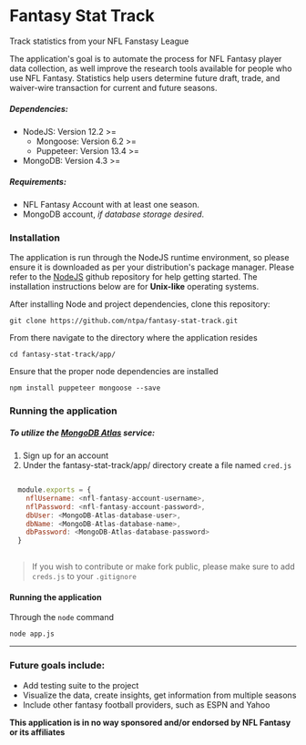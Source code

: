 # Fantasy Stat Track

Track statistics from your NFL Fanstasy League

 The application's goal is to automate the process for NFL Fantasy player data collection, as well improve the research tools available for people who use NFL Fantasy. Statistics help users determine future draft, trade, and waiver-wire transaction for current and future seasons.

##### Dependencies:
- NodeJS: Version 12.2 >= 
    - Mongoose: Version 6.2 >=
    - Puppeteer: Version 13.4 >=
- MongoDB: Version 4.3 >=

##### Requirements:

- NFL Fantasy Account with at least one season.
- MongoDB account, *if database storage desired*.


### Installation 

The application is run through the NodeJS runtime environment, so please ensure it is downloaded as per your distribution's package manager. Please refer to the [NodeJS](https://github.com/nodejs/node#download) github repository for help getting started. The installation instructions below are for **Unix-like** operating systems. 

After installing Node and project dependencies, clone this repository: 

    git clone https://github.com/ntpa/fantasy-stat-track.git
    
From there navigate to the directory where the application resides
    
    cd fantasy-stat-track/app/
    
Ensure that the proper node dependencies are installed
    
    npm install puppeteer mongoose --save
    
### Running the application 

##### To utilize the [MongoDB Atlas](https://www.mongodb.com/atlas/database) service:
1. Sign up for an account
2. Under the fantasy-stat-track/app/ directory create a file named `cred.js`

```javascript

  module.exports = {
    nflUsername: <nfl-fantasy-account-username>,
    nflPassword: <nfl-fantasy-account-password>,
    dbUser: <MongoDB-Atlas-database-user>,
    dbName: <MongoDB-Atlas-database-name>,
    dbPassword: <MongoDB-Atlas-database-password>
  }
  
```

> If you wish to contribute or make fork public, please make sure to add `creds.js` to your `.gitignore`


#### Running the application

Through the `node` command
    
    node app.js
    
--- 

### Future goals include:

- Add testing suite to the project
- Visualize the data, create insights, get information from multiple seasons
- Include other fantasy football providers, such as ESPN and Yahoo



**This application is in no way sponsored and/or endorsed by NFL Fantasy or its affiliates**

